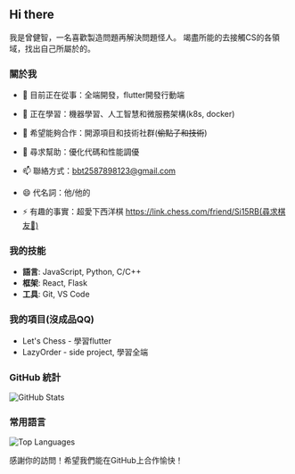 ## Hi there 

我是曾健智，一名喜歡製造問題再解決問題怪人。
竭盡所能的去接觸CS的各領域，找出自己所屬於的。
### 關於我
- 🔭 目前正在從事：全端開發，flutter開發行動端
- 🌱 正在學習：機器學習、人工智慧和微服務架構(k8s, docker)
- 👯 希望能夠合作：開源項目和技術社群(~~偷點子和技術~~)
- 🤔 尋求幫助：優化代碼和性能調優

- 📫 聯絡方式：[bbt2587898123@gmail.com](mailto:bbt2587898123@gmail.com)
- 😄 代名詞：他/他的
- ⚡ 有趣的事實：超愛下西洋棋 https://link.chess.com/friend/Si15RB(尋求棋友👋)

### 我的技能
- **語言**: JavaScript, Python, C/C++
- **框架**: React, Flask
- **工具**: Git, VS Code

### 我的項目(沒成品QQ)
- Let's Chess - 學習flutter
- LazyOrder - side project, 學習全端

### GitHub 統計
![GitHub Stats](https://github-readme-stats.vercel.app/api?username=xiaomingtseng&show_icons=true&theme=radical)

### 常用語言
![Top Languages](https://github-readme-stats.vercel.app/api/top-langs/?username=xiaomingtseng&layout=compact&theme=radical)

感謝你的訪問！希望我們能在GitHub上合作愉快！
